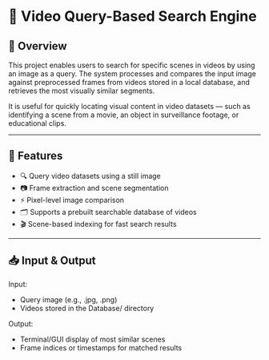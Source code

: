 # 🎥 Video Query-Based Search Engine

## 🧠 Overview
This project enables users to search for specific scenes in videos by using an image as a query. The system processes and compares the input image against preprocessed frames from videos stored in a local database, and retrieves the most visually similar segments.

It is useful for quickly locating visual content in video datasets — such as identifying a scene from a movie, an object in surveillance footage, or educational clips.

---

## 🚀 Features
- 🔍 Query video datasets using a still image
- 📷 Frame extraction and scene segmentation
- ⚡ Pixel-level image comparison
- 🗂️ Supports a prebuilt searchable database of videos
- 🎬 Scene-based indexing for fast search results

---

## 📥 Input & Output
Input:
- Query image (e.g., .jpg, .png)
- Videos stored in the Database/ directory

Output:
- Terminal/GUI display of most similar scenes
- Frame indices or timestamps for matched results



